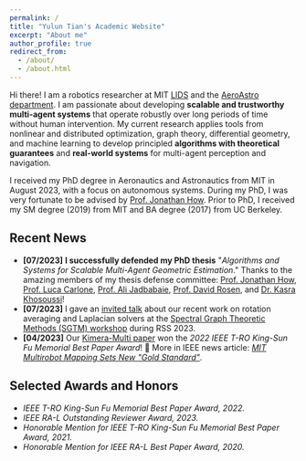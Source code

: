 ```yaml
---
permalink: /
title: "Yulun Tian's Academic Website"
excerpt: "About me"
author_profile: true
redirect_from: 
  - /about/
  - /about.html
---
```


Hi there! I am a robotics researcher at MIT [LIDS](https://lids.mit.edu/) and the [AeroAstro department](https://aeroastro.mit.edu/).
I am passionate about developing **scalable and trustworthy multi-agent systems** that operate robustly over long periods of time without human intervention.
My current research applies tools from nonlinear and distributed optimization, graph theory, differential geometry, and machine learning to develop principled **algorithms with theoretical guarantees** and **real-world systems** for multi-agent perception and navigation.

I received my PhD degree in Aeronautics and Astronautics from MIT in August 2023, with a focus on autonomous systems.
During my PhD, I was very fortunate to be advised by [Prof. Jonathan How](https://aeroastro.mit.edu/people/jonathan-p-how/). 
Prior to PhD, I received my SM degree (2019) from MIT and BA degree (2017) from UC Berkeley.

Recent News
------
* **[07/2023]** **I successfully defended my PhD thesis** "*Algorithms and Systems for Scalable Multi-Agent Geometric Estimation*." Thanks to the amazing members of my thesis defense committee: [Prof. Jonathan How](https://aeroastro.mit.edu/people/jonathan-p-how/), [Prof. Luca Carlone](https://lucacarlone.mit.edu/), [Prof. Ali Jadbabaie](https://jadbabaie.mit.edu/), [Prof. David Rosen](https://david-m-rosen.github.io/), and [Dr. Kasra Khosoussi](https://www.mit.edu/~mrrobot/)! 
* **[07/2023]** I gave an [invited talk](https://youtu.be/egebyKrft8g?si=2IzRTtvMPoKrLCF3) about our recent work on rotation averaging and Laplacian solvers at the [Spectral Graph Theoretic Methods (SGTM) workshop](https://sites.google.com/view/sgtm2023) during RSS 2023.
* **[04/2023]** Our [Kimera-Multi paper](https://web.mit.edu/sparklab/2023/08/25/Kimera-Multi__Robust_Distributed_Dense_Metric-Semantic_SLAM_for_Multi-Robot-Systems.html)  won the *2022 IEEE T-RO King-Sun Fu Memorial Best Paper Award*! 🎉 More in IEEE news article: [*MIT Multirobot Mapping Sets New "Gold Standard"*](https://spectrum.ieee.org/multi-robot-slam-icra2023).


Selected Awards and Honors
------
* *IEEE T-RO King-Sun Fu Memorial Best Paper Award, 2022.*
* *IEEE RA-L Outstanding Reviewer Award, 2023.*
* *Honorable Mention for IEEE T-RO King-Sun Fu Memorial Best Paper Award, 2021.*
* *Honorable Mention for IEEE RA-L Best Paper Award, 2020.*


